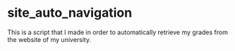 # site_auto_navigation
This is a script that I made in order to automatically retrieve my grades from the website of my university.
